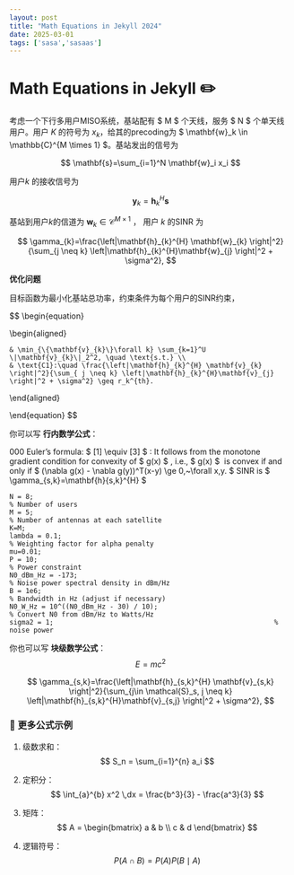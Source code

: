 ```yaml
---
layout: post
title: "Math Equations in Jekyll 2024"
date: 2025-03-01
tags: ['sasa','sasaas']
---
```


# Math Equations in Jekyll ✏️

考虑一个下行多用户MISO系统，基站配有 $ M $ 个天线，服务 $ N $ 个单天线用户。用户 $K$ 的符号为 $x_k$，给其的precoding为 $ \mathbf{w}_k \in \mathbb{C}^{M \times 1} $。基站发出的信号为

$$
\mathbf{s}=\sum_{i=1}^N \mathbf{w}_i x_i
$$

用户$k$ 的接收信号为

$$
\mathbf{y}_k = \mathbf{h}_k^H \mathbf{s}
$$

基站到用户$k$的信道为 $\mathbf{w}_k \in \mathcal{C}^{M\times 1}$ ， 用户 $k$ 的SINR 为

$$
\gamma_{k}=\frac{\left|\mathbf{h}_{k}^{H} \mathbf{w}_{k} \right|^2}{\sum_{j \neq k} \left|\mathbf{h}_{k}^{H}\mathbf{w}_{j} \right|^2 + \sigma^2},
$$

**优化问题**

目标函数为最小化基站总功率，约束条件为每个用户的SINR约束，

$$
\begin{equation}

\begin{aligned}

    & \min_{\{\mathbf{v}_{k}\}\forall k} \sum_{k=1}^U \|\mathbf{v}_{k}\|_2^2, \quad \text{s.t.} \\
    & \text{C1}:\quad \frac{\left|\mathbf{h}_{k}^{H} \mathbf{v}_{k} \right|^2}{\sum_{ j \neq k} \left|\mathbf{h}_{k}^{H}\mathbf{v}_{j} \right|^2 + \sigma^2} \geq r_k^{th}.
    
\end{aligned}

\end{equation}
$$

你可以写 **行内数学公式**：

   000  Euler’s formula: $ [1] \equiv [3] $ : It follows from the monotone gradient condition for convexity of $ g(x) $ , i.e., $ g(x) $  is convex if and only if $ (\nabla g(x) - \nabla g(y))^T(x-y) \ge 0,~\forall x,y. $  SINR is $ \gamma_{s,k}=\mathbf{h}{s,k}^{H} $ 

```
N = 8;                                                                      % Number of users
M = 5;                                                                      % Number of antennas at each satellite
K=M;
lambda = 0.1;                                                                 % Weighting factor for alpha penalty
mu=0.01;
P = 10;                                                                     % Power constraint
N0_dBm_Hz = -173;                                                           % Noise power spectral density in dBm/Hz
B = 1e6;                                                                    % Bandwidth in Hz (adjust if necessary)
N0_W_Hz = 10^((N0_dBm_Hz - 30) / 10);                                       % Convert N0 from dBm/Hz to Watts/Hz
sigma2 = 1;                                                       % noise power
```


你也可以写 **块级数学公式**：
$$
E = mc^2
$$

$$
\gamma_{s,k}=\frac{\left|\mathbf{h}_{s,k}^{H} \mathbf{v}_{s,k} \right|^2}{\sum_{j\in \mathcal{S}_s, j \neq k} \left|\mathbf{h}_{s,k}^{H}\mathbf{v}_{s,j} \right|^2 + \sigma^2},
$$
### 📌 **更多公式示例**
1. 级数求和：
   $$
   S_n = \sum_{i=1}^{n} a_i
   $$
2. 定积分：
   $$
   \int_{a}^{b} x^2 \,dx = \frac{b^3}{3} - \frac{a^3}{3}
   $$

3. 矩阵：
   $$
   A = \begin{bmatrix} a & b \\ c & d \end{bmatrix}
   $$

4. 逻辑符号：
   $$
   P(A \cap B) = P(A) P(B \mid A)
   $$

